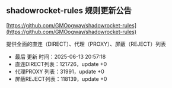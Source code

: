 ## shadowrocket-rules 规则更新公告

[https://github.com/GMOogway/shadowrocket-rules](https://github.com/GMOogway/shadowrocket-rules)

提供全面的直连（DIRECT）、代理（PROXY）、屏蔽（REJECT）列表
- 最后 更新 时间：2025-06-13 20:57:18
- 直连DIRECT列表：121726，update +0
- 代理PROXY 列表：31991，update +0
- 屏蔽REJECT列表：118139，update +0